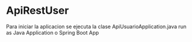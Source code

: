 # ApiRestUser
Para iniciar la aplicacion
se ejecuta la clase ApiUsuarioApplication.java
run as Java Application o Spring Boot App
